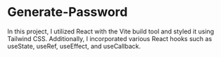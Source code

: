 # Generate-Password
In this project, I utilized React with the Vite build tool and styled it using Tailwind CSS. Additionally, I incorporated various React hooks such as useState, useRef, useEffect, and useCallback.
